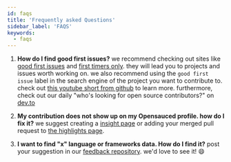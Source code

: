 ```yaml
---
id: faqs
title: 'Frequently asked Questions'
sidebar_label: 'FAQS'
keywords:
  - faqs
---
```


1. **How do I find good first issues?**
 we recommend checking out sites like [good first issues](https://goodfirstissues.com/) and [first timers only](https://www.firsttimersonly.com/). they will lead you to projects and issues worth working on.  we also recommend using the `good first issue` label in the search engine of the project you want to contribute to. check out [this youtube short from github](https://www.youtube.com/watch?v=k3l_rurkoxg) to learn more. furthermore, check out our daily "who's looking for open source contributors?" on [dev.to](https://dev.to/opensauced/whos-looking-for-open-source-contributors-week-46-247i)
1. **My contribution does not show up on my Opensauced profile. how do I fix it?**
we suggest creating a [insight page](https://github.com/open-sauced/intro/blob/main/05-how-to-contribute-to-open-source.md#discovering-open-source-with-opensauced) or adding your merged pull request to [the highlights page](https://github.com/open-sauced/intro/blob/main/06-the-secret-sauce.md#develop-your-open-source-resume).

1. **I want to find "x" language or frameworks data. How do I find it?**
post your suggestion in our [feedback repository](https://github.com/orgs/open-sauced/discussions). we'd love to see it! :smile:
